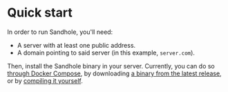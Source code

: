 # Quick start

In order to run Sandhole, you'll need:

- A server with at least one public address.
- A domain pointing to said server (in this example, `server.com`).

Then, install the Sandhole binary in your server. Currently, you can do so [through Docker Compose](./docker_compose.md), by downloading [a binary from the latest release](https://github.com/EpicEric/sandhole/releases/latest), or by [compiling it yourself](./compiling_from_source.md).
